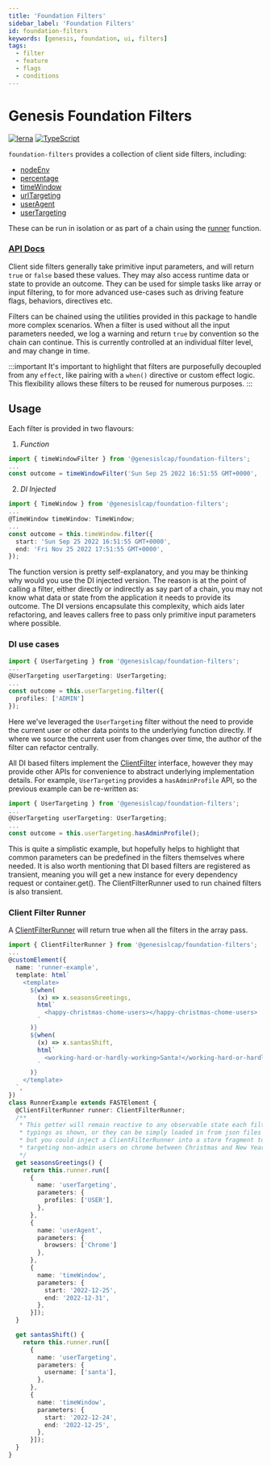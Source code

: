 ```yaml
---
title: 'Foundation Filters'
sidebar_label: 'Foundation Filters'
id: foundation-filters
keywords: [genesis, foundation, ui, filters]
tags:
  - filter
  - feature
  - flags
  - conditions
---
```


# Genesis Foundation Filters

[![lerna](https://img.shields.io/badge/maintained%20with-lerna-cc00ff.svg)](https://lerna.js.org/)
[![TypeScript](https://img.shields.io/badge/%3C%2F%3E-TypeScript-%230074c1.svg)](https://www.typescriptlang.org/)

`foundation-filters` provides a collection of client side filters, including:

* [nodeEnv](./docs/api/foundation-filters.nodeenvfilter.md)
* [percentage](./docs/api/foundation-filters.percentagefilter.md)
* [timeWindow](./docs/api/foundation-filters.timewindowfilter.md)
* [urlTargeting](./docs/api/foundation-filters.urltargetingfilter.md)
* [userAgent](./docs/api/foundation-filters.useragentfilter.md)
* [userTargeting](./docs/api/foundation-filters.usertargetingfilter.md)

These can be run in isolation or as part of a chain using the [runner](./docs/api/foundation-filters.runner.md) function.

### [API Docs](./docs/api/index.md)

Client side filters generally take primitive input parameters, and will return `true` or `false` based these
values. They may also access runtime data or state to provide an outcome. They can be used for simple tasks like array
or input filtering, to for more advanced use-cases such as driving feature flags, behaviors, directives etc.

Filters can be chained using the utilities provided in this package to handle more complex scenarios. When a filter is
used without all the input parameters needed, we log a warning and return `true` by convention so the chain can continue.
This is currently controlled at an individual filter level, and may change in time.

:::important
It's important to highlight that filters are purposefully decoupled from any `effect`, like pairing with a `when()`
directive or custom effect logic. This flexibility allows these filters to be reused for numerous purposes.
:::

## Usage

Each filter is provided in two flavours:

1. *Function*

```ts
import { timeWindowFilter } from '@genesislcap/foundation-filters';
...
const outcome = timeWindowFilter('Sun Sep 25 2022 16:51:55 GMT+0000', 'Fri Nov 25 2022 17:51:55 GMT+0000');
```

2. *DI Injected*

```ts
import { TimeWindow } from '@genesislcap/foundation-filters';
...
@TimeWindow timeWindow: TimeWindow;
...
const outcome = this.timeWindow.filter({
  start: 'Sun Sep 25 2022 16:51:55 GMT+0000',
  end: 'Fri Nov 25 2022 17:51:55 GMT+0000',
});
```

The function version is pretty self-explanatory, and you may be thinking why would you use the DI injected version. The
reason is at the point of calling a filter, either directly or indirectly as say part of a chain, you may not know what
data or state from the application it needs to provide its outcome. The DI versions encapsulate this complexity, which
aids later refactoring, and leaves callers free to pass only primitive input parameters where possible.

### DI use cases

```ts
import { UserTargeting } from '@genesislcap/foundation-filters';
...
@UserTargeting userTargeting: UserTargeting;
...
const outcome = this.userTargeting.filter({
  profiles: ['ADMIN']
});
```

Here we've leveraged the `UserTargeting` filter without the need to provide the current user or other data points to
the underlying function directly. If where we source the current user from changes over time, the author of the filter
can refactor centrally.

All DI based filters implement the [ClientFilter](./docs/api/foundation-filters.clientfilter.md) interface, however they
may provide other APIs for convenience to abstract underlying implementation details. For example, `UserTargeting`
provides a `hasAdminProfile` API, so the previous example can be re-written as:

```ts
import { UserTargeting } from '@genesislcap/foundation-filters';
...
@UserTargeting userTargeting: UserTargeting;
...
const outcome = this.userTargeting.hasAdminProfile();
```

This is quite a simplistic example, but hopefully helps to highlight that common parameters can be predefined in the
filters themselves where needed. It is also worth mentioning that DI based filters are registered as transient, meaning
you will get a new instance for every dependency request or container.get(). The ClientFilterRunner used to run chained
filters is also transient.

### Client Filter Runner

A [ClientFilterRunner](./docs/api/foundation-filters.clientfilterrunner.md) will return true when all the filters in the array pass.

```ts
import { ClientFilterRunner } from '@genesislcap/foundation-filters';
...
@customElement({
  name: 'runner-example',
  template: html`
    <template>
      ${when(
        (x) => x.seasonsGreetings,
        html`
          <happy-christmas-chome-users></happy-christmas-chome-users>
        `
      )}
      ${when(
        (x) => x.santasShift,
        html`
          <working-hard-or-hardly-working>Santa!</working-hard-or-hardly-working>
        `
      )}
    </template>
  `,
})
class RunnerExample extends FASTElement {
  @ClientFilterRunner runner: ClientFilterRunner;
  /**
   * This getter will remain reactive to any observable state each filter may use. Filters can be defined with strong
   * typings as shown, or they can be simply loaded in from json files etc. Here we've defined the chain in the element,
   * but you could inject a ClientFilterRunner into a store fragment to centralise and share such logic. Here we're
   * targeting non-admin users on chrome between Christmas and New Year.
   */
  get seasonsGreetings() {
    return this.runner.run([
      {
        name: 'userTargeting',
        parameters: {
          profiles: ['USER'],
        },
      },
      {
        name: 'userAgent',
        parameters: {
          browsers: ['Chrome']
        },
      },
      {
        name: 'timeWindow',
        parameters: {
          start: '2022-12-25',
          end: '2022-12-31',
        },
      }]);
  }

  get santasShift() {
    return this.runner.run([
      {
        name: 'userTargeting',
        parameters: {
          username: ['santa'],
        },
      },
      {
        name: 'timeWindow',
        parameters: {
          start: '2022-12-24',
          end: '2022-12-25',
        },
      }]);
  }
}
```
